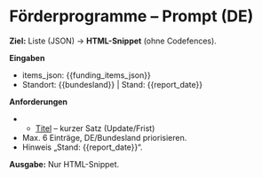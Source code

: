 # Förderprogramme – Prompt (DE)
**Ziel:** Liste (JSON) → **HTML-Snippet** (ohne Codefences).

**Eingaben**
- items_json: {{funding_items_json}}
- Standort: {{bundesland}} | Stand: {{report_date}}

**Anforderungen**
- <ul><li><a href="…">Titel</a> – kurzer Satz (Update/Frist)</li></ul>
- Max. 6 Einträge, DE/Bundesland priorisieren.
- Hinweis „Stand: {{report_date}}“.

**Ausgabe:** Nur HTML-Snippet.
